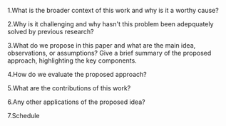 1.What is the broader context of this work and why is it a worthy cause?


2.Why is it challenging and why hasn't this problem been adepquately solved by previous research?


3.What do we propose in this paper and what are the main idea, observations, or assumptions? Give a brief summary of the proposed approach, highlighting the key components.


4.How do we evaluate the proposed approach?


5.What are the contributions of this work?


6.Any other applications of the proposed idea?


7.Schedule
